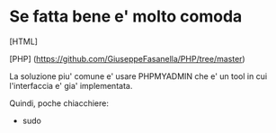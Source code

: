 # Se fatta bene e' molto comoda
[HTML] 

[PHP] (https://github.com/GiuseppeFasanella/PHP/tree/master)

La soluzione piu' comune e' usare PHPMYADMIN che e' un tool in cui l'interfaccia e' gia' implementata.

Quindi, poche chiacchiere:

* sudo
